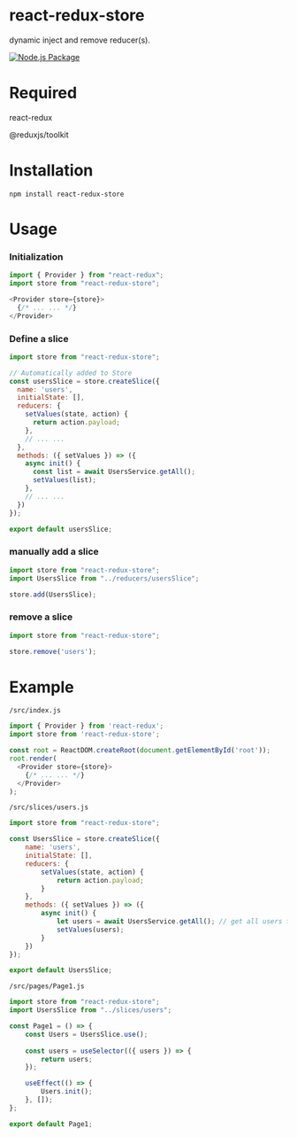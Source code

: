 # react-redux-store
dynamic inject and remove reducer(s).

[![Node.js Package](https://github.com/caoyongfeng0214/react-redux-store/actions/workflows/npm-publish.yml/badge.svg)](https://github.com/caoyongfeng0214/react-redux-store/actions/workflows/npm-publish.yml)

# Required
react-redux

@reduxjs/toolkit

# Installation
`npm install react-redux-store`

# Usage

### Initialization
```js
import { Provider } from "react-redux";
import store from "react-redux-store";
```
```js
<Provider store={store}>
  {/* ... ... */}
</Provider>
```

### Define a slice
```js
import store from "react-redux-store";

// Automatically added to Store
const usersSlice = store.createSlice({
  name: 'users',
  initialState: [],
  reducers: {
    setValues(state, action) {
      return action.payload;
    },
    // ... ...
  },
  methods: ({ setValues }) => ({
    async init() {
      const list = await UsersService.getAll();
      setValues(list);
    },
    // ... ...
  })
});

export default usersSlice;
```


### manually add a slice
```js
import store from "react-redux-store";
import UsersSlice from "../reducers/usersSlice";

store.add(UsersSlice);
```

### remove a slice
```js
import store from "react-redux-store";

store.remove('users');
```


# Example

`/src/index.js`
```js
import { Provider } from 'react-redux';
import store from 'react-redux-store';

const root = ReactDOM.createRoot(document.getElementById('root'));
root.render(
  <Provider store={store}>
    {/* ... ... */}
  </Provider>
);
```

`/src/slices/users.js`
```js
import store from "react-redux-store";

const UsersSlice = store.createSlice({
    name: 'users',
    initialState: [],
    reducers: {
        setValues(state, action) {
            return action.payload;
        }
    },
    methods: ({ setValues }) => ({
        async init() {
            let users = await UsersService.getAll(); // get all users from server
            setValues(users);
        }
    })
});

export default UsersSlice;
```

`/src/pages/Page1.js`
```js
import store from "react-redux-store";
import UsersSlice from "../slices/users";

const Page1 = () => {
    const Users = UsersSlice.use();
    
    const users = useSelector(({ users }) => {
        return users;
    });

    useEffect(() => {
        Users.init();
    }, []);
};

export default Page1;
```
